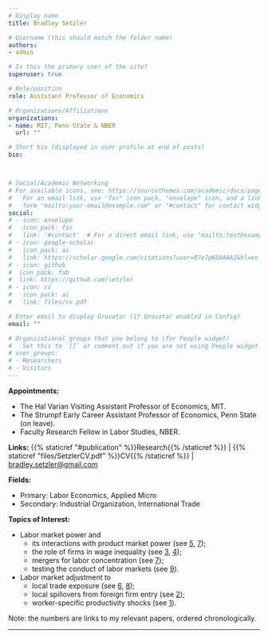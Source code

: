 ```yaml
---
# Display name
title: Bradley Setzler

# Username (this should match the folder name)
authors:
- admin

# Is this the primary user of the site?
superuser: true

# Role/position
role: Assistant Professor of Economics

# Organizations/Affiliations
organizations:
- name: MIT, Penn State & NBER
  url: ""

# Short bio (displayed in user profile at end of posts)
bio: 



# Social/Academic Networking
# For available icons, see: https://sourcethemes.com/academic/docs/page-builder/#icons
#   For an email link, use "fas" icon pack, "envelope" icon, and a link in the
#   form "mailto:your-email@example.com" or "#contact" for contact widget.
social:
# - icon: envelope
#   icon_pack: fas
#   link: '#contact'  # For a direct email link, use "mailto:test@example.org".
# - icon: google-scholar
#   icon_pack: ai
#   link: https://scholar.google.com/citations?user=B7x7pK0AAAAJ&hl=en
# - icon: github
#  icon_pack: fab
#  link: https://github.com/setzler
# - icon: cv
#   icon_pack: ai
#   link: files/cv.pdf

# Enter email to display Gravatar (if Gravatar enabled in Config)
email: ""

# Organizational groups that you belong to (for People widget)
#   Set this to `[]` or comment out if you are not using People widget.
# user_groups:
# - Researchers
# - Visitors
---
```


**Appointments:**
- The Hal Varian Visiting Assistant Professor of Economics, MIT.
- The Strumpf Early Career Assistant Professor of Economics, Penn State (on leave).
- Faculty Research Fellow in Labor Studies, NBER.

**Links:** {{% staticref "#publication" %}}Research{{% /staticref %}} | {{% staticref "files/SetzlerCV.pdf" %}}CV{{% /staticref %}} | bradley.setzler@gmail.com


**Fields:** 
- Primary: Labor Economics, Applied Micro
- Secondary: Industrial Organization, International Trade 

 
**Topics of Interest:**
- Labor market power and
	- its interactions with product market power (see [5](https://www.bradleysetzler.com/files/Kroft-Luo-Mogstad-Setzler.pdf), [7](https://www.bradleysetzler.com/publication/hospital-consolidation/));
    - the role of firms in wage inequality (see [3](https://www.bradleysetzler.com/files/Lamadon-Mogstad-Setzler.pdf), [4](https://www.bradleysetzler.com/files/BHLMM-Setzler.pdf));
    - mergers for labor concentration (see [7](https://www.bradleysetzler.com/publication/hospital-consolidation/));
    - testing the conduct of labor markets (see [9](https://www.bradleysetzler.com/publication/labor-collusion/)).
- Labor market adjustment to
    - local trade exposure (see [6](https://www.bradleysetzler.com/files/Autor-Dorn-Hanson-Jones-Setzler.pdf), [8](https://www.bradleysetzler.com/publication/china-shock-children/));
    - local spillovers from foreign firm entry (see [2](https://www.bradleysetzler.com/files/Setzler-Tintelnot.pdf));
    - worker-specific productivity shocks (see [1](https://www.bradleysetzler.com/files/Autor-Kostol-Mogstad-Setzler.pdf)).

Note: the numbers are links to my relevant papers, ordered chronologically.

-------
